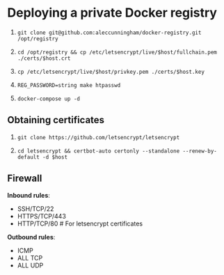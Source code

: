 # Deploying a private Docker registry

1. `git clone git@github.com:aleccunningham/docker-registry.git /opt/registry`

2. `cd /opt/registry && cp /etc/letsencrypt/live/$host/fullchain.pem ./certs/$host.crt`

3. `cp /etc/letsencrypt/live/$host/privkey.pem ./certs/$host.key`

4. `REG_PASSWORD=string make htpasswd`

5. `docker-compose up -d`

## Obtaining certificates

1. `git clone https://github.com/letsencrypt/letsencrypt`

2. `cd letsencrypt && certbot-auto certonly --standalone --renew-by-default -d $host`

## Firewall

**Inbound rules**:

- SSH/TCP/22
- HTTPS/TCP/443
- HTTP/TCP/80 # For letsencrypt certificates

**Outbound rules**:

- ICMP
- ALL TCP
- ALL UDP

